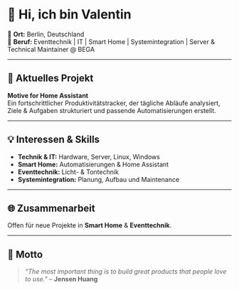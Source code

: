 # 👋 Hi, ich bin Valentin

📍 **Ort:** Berlin, Deutschland  
💼 **Beruf:** Eventtechnik | IT | Smart Home | Systemintegration | Server & Technical Maintainer @ BEGA  

---

## 🔧 Aktuelles Projekt
**Motive for Home Assistant**  
Ein fortschrittlicher Produktivitätstracker, der tägliche Abläufe analysiert, Ziele & Aufgaben strukturiert und passende Automatisierungen erstellt.

---

## 💡 Interessen & Skills
- **Technik & IT:** Hardware, Server, Linux, Windows  
- **Smart Home:** Automatisierungen & Home Assistant  
- **Eventtechnik:** Licht- & Tontechnik  
- **Systemintegration:** Planung, Aufbau und Maintenance  

---

## 🌐 Zusammenarbeit
Offen für neue Projekte in **Smart Home** & **Eventtechnik**.

---

## 🚀 Motto
> *"The most important thing is to
> build great products that people love to use."* – **Jensen Huang**